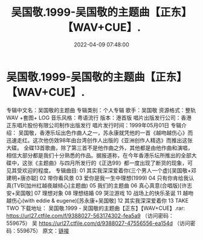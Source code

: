 ﻿---
title: 吴国敬.1999-吴国敬的主题曲【正东】【WAV+CUE】.
date: 2022-04-09 07:48:00
categories: WAV车载音乐、镜像
tags: 国语流行
---
# 吴国敬.1999-吴国敬的主题曲【正东】【WAV+CUE】.

专辑中文名：吴国敬的主题曲
专辑类别：个人专辑
歌手：吴国敬
资源格式：整轨WAV +套图+ LOG
音乐风格：粤语流行
版本：港首版
唱片出版发行公司：香港正东唱片股份有限公司制作出版发行
唱片发行时间：1999年05月01日
专辑介绍：
吴国敬，香港乐坛出色作曲人之一，苏永康就凭他的一首《越吻越伤心》而迅速走红。这次他仿效98年由台湾创作人出版的《亚洲创作人精选》而推出这张大碟。
全碟13首歌曲，除了第三首不是他作曲之外，其他都是由他作曲和演唱，相信大部分都是我们十分熟悉的作品。据报道称，在今年香港乐坛所推出的全部大碟中，这张《主题曲》与四月所发行的《正选99》都一度出现了断货的现象，可见其受欢迎的程度。
专辑曲目:
01 其实我深深爱着你(三个男人一个虚)[吴国敬+邓建明+唐亦聪]
02 带你看风景
03 爱你是我一生中理想(1999)
04 只有你肯给我认真(TVB[加州红越夜越倾心]主题曲)
05 我们的主题曲
06 真心真意(合唱版)[许志安+吴国敬]
07 理想对象
08 理想结婚
09 哭泣游戏
10 战场上的快乐圣诞
11 越吻越伤心(with eddie & eugene)[苏永康+吴国敬]
12 其实我深深爱着你
13 TAKE TWO
下载地址：
吴国敬.1999 - 吴国敬的主题曲【正东】【WAV+CUE】.rar: https://url27.ctfile.com/f/9388027-563174302-fea5a9
（访问密码：559675）
吴
https://url27.ctfile.com/d/9388027-47556556-ea154d
（访问密码：559675）
原文：[链接](https://blog.sina.com.cn/s/blog_1647c7e7601030wko.html)